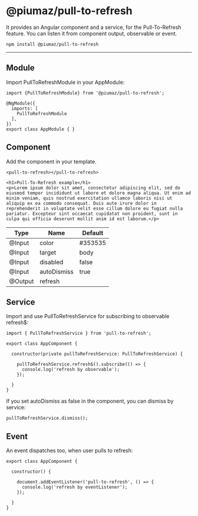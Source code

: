 # @piumaz/pull-to-refresh

It provides an Angular component and a service, for the Pull-To-Refresh feature.
You can listen it from component output, observable or event.

`npm install @piumaz/pull-to-refresh`
____
## Module

Import PullToRefreshModule in your AppModule:
```
import {PullToRefreshModule} from '@piumaz/pull-to-refresh';

@NgModule({
  imports: [
    PullToRefreshModule
  ],
})
export class AppModule { }
```

## Component

Add the component in your template.
```
<pull-to-refresh></pull-to-refresh>

<h1>Pull-To-Refresh example</h1>
<p>Lorem ipsum dolor sit amet, consectetur adipiscing elit, sed do eiusmod tempor incididunt ut labore et dolore magna aliqua. Ut enim ad minim veniam, quis nostrud exercitation ullamco laboris nisi ut aliquip ex ea commodo consequat. Duis aute irure dolor in reprehenderit in voluptate velit esse cillum dolore eu fugiat nulla pariatur. Excepteur sint occaecat cupidatat non proident, sunt in culpa qui officia deserunt mollit anim id est laborum.</p>
```

Type | Name | Default
--- | --- | ---
@Input | color | #353535
@Input | target | body
@Input | disabled | false
@Input | autoDismiss | true
@Output | refresh | 

## Service

Import and use PullToRefreshService for subscribing to observable refresh$:
```
import { PullToRefreshService } from 'pull-to-refresh';
```

```
export class AppComponent {

  constructor(private pullToRefreshService: PullToRefreshService) {

    pullToRefreshService.refresh$().subscribe(() => {
      console.log('refresh by observable');
    });

  }
}
```

If you set autoDismiss as false in the component, you can dismiss by service:
```
pullToRefreshService.dismiss();
```

## Event

An event dispatches too, when user pulls to refresh:

```
export class AppComponent {

  constructor() {

    document.addEventListener('pull-to-refresh', () => {
      console.log('refresh by eventListener');
    });

  }
}
```

